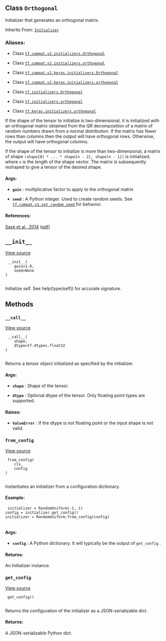 

## Class  `Orthogonal` 
Initializer that generates an orthogonal matrix.

Inherits From: [ `Initializer` ](https://tensorflow.google.cn/api_docs/python/tf/keras/initializers/Initializer)



### Aliases:

- Class [ `tf.compat.v2.initializers.Orthogonal` ](/api_docs/python/tf/keras/initializers/Orthogonal)

- Class [ `tf.compat.v2.initializers.orthogonal` ](/api_docs/python/tf/keras/initializers/Orthogonal)

- Class [ `tf.compat.v2.keras.initializers.Orthogonal` ](/api_docs/python/tf/keras/initializers/Orthogonal)

- Class [ `tf.compat.v2.keras.initializers.orthogonal` ](/api_docs/python/tf/keras/initializers/Orthogonal)

- Class [ `tf.initializers.Orthogonal` ](/api_docs/python/tf/keras/initializers/Orthogonal)

- Class [ `tf.initializers.orthogonal` ](/api_docs/python/tf/keras/initializers/Orthogonal)

- Class [ `tf.keras.initializers.orthogonal` ](/api_docs/python/tf/keras/initializers/Orthogonal)

If the shape of the tensor to initialize is two-dimensional, it is initialized
with an orthogonal matrix obtained from the QR decomposition of a matrix of
random numbers drawn from a normal distribution.
If the matrix has fewer rows than columns then the output will have orthogonal
rows. Otherwise, the output will have orthogonal columns.

If the shape of the tensor to initialize is more than two-dimensional,
a matrix of shape  `(shape[0] * ... * shape[n - 2], shape[n - 1])` 
is initialized, where  `n`  is the length of the shape vector.
The matrix is subsequently reshaped to give a tensor of the desired shape.



#### Args:

- **`gain`** : multiplicative factor to apply to the orthogonal matrix

- **`seed`** : A Python integer. Used to create random seeds. See
[ `tf.compat.v1.set_random_seed` ](https://tensorflow.google.cn/api_docs/python/tf/compat/v1/set_random_seed)
for behavior.



#### References:
[Saxe et al., 2014](https://openreview.net/forum?id=_wzZwKpTDF_9C)
([pdf](https://arxiv.org/pdf/1312.6120.pdf))



##  `__init__` 
[View source](https://github.com/tensorflow/tensorflow/blob/r2.0/tensorflow/python/ops/init_ops_v2.py#L473-L476)



```
 __init__(
    gain=1.0,
    seed=None
)
 
```

Initialize self.  See help(type(self)) for accurate signature.



## Methods


###  `__call__` 
[View source](https://github.com/tensorflow/tensorflow/blob/r2.0/tensorflow/python/ops/init_ops_v2.py#L478-L512)



```
 __call__(
    shape,
    dtype=tf.dtypes.float32
)
 
```

Returns a tensor object initialized as specified by the initializer.



#### Args:

- **`shape`** : Shape of the tensor.

- **`dtype`** : Optional dtype of the tensor. Only floating point types are
supported.



#### Raises:

- **`ValueError`** : If the dtype is not floating point or the input shape is not
valid.



###  `from_config` 
[View source](https://github.com/tensorflow/tensorflow/blob/r2.0/tensorflow/python/ops/init_ops_v2.py#L69-L89)



```
 from_config(
    cls,
    config
)
 
```

Instantiates an initializer from a configuration dictionary.



#### Example:


```
 initializer = RandomUniform(-1, 1)
config = initializer.get_config()
initializer = RandomUniform.from_config(config)
 
```



#### Args:

- **`config`** : A Python dictionary.
It will typically be the output of  `get_config` .



#### Returns:
An Initializer instance.



###  `get_config` 
[View source](https://github.com/tensorflow/tensorflow/blob/r2.0/tensorflow/python/ops/init_ops_v2.py#L514-L515)



```
 get_config()
 
```

Returns the configuration of the initializer as a JSON-serializable dict.



#### Returns:
A JSON-serializable Python dict.

